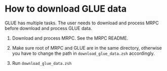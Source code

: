 # How to download GLUE data

GLUE has multiple tasks. The user needs to download and process MRPC
before download and process GLUE data.

1. Download and process MRPC. See the MRPC README.

2. Make sure root of MRPC and GLUE are in the same directory, otherwise
you have to change the path in `download_glue_data.zsh` accordingly.

3. Run `download_glue_data.zsh`
